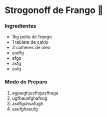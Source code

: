 # Strogonoff de Frango :chicken:

### Ingredientes

- 1kg peito de frango
- 1 tablete de caldo
- 3 colheres de oleo
- asdfg
- afgs
- asfg
- asfg

### Modo de Preparo

1. agjaughjusfhgusfhaga
2. ugfhausfghafsug
3. asdfguhsafugh
4. asufghasufg